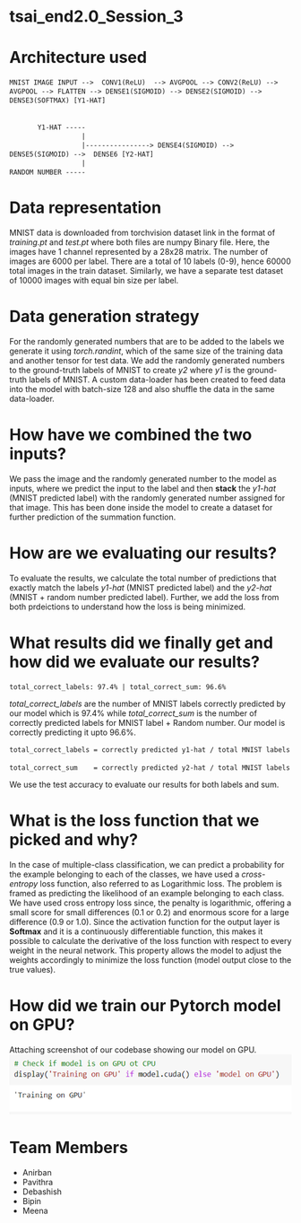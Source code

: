 # tsai_end2.0_Session_3


# Architecture used
    MNIST IMAGE INPUT -->  CONV1(ReLU)  --> AVGPOOL --> CONV2(ReLU) --> AVGPOOL --> FLATTEN --> DENSE1(SIGMOID) --> DENSE2(SIGMOID) --> DENSE3(SOFTMAX) [Y1-HAT]
				
				
           Y1-HAT ----- 
                      |
                      |----------------> DENSE4(SIGMOID) --> DENSE5(SIGMOID) -->  DENSE6 [Y2-HAT]
                      |
    RANDOM NUMBER -----


# Data representation
MNIST data is downloaded from torchvision dataset link in the format of _training.pt_ and _test.pt_ where both files are numpy Binary file. Here, the images have 1 channel represented by a 28x28 matrix. The number of images are 6000 per label. There are a total of 10 labels (0-9), hence 60000 total images in the train dataset. Similarly, we have a separate test dataset of 10000 images with equal bin size per label.

# Data generation strategy
For the randomly generated numbers that are to be added to the labels we generate it using _torch.randint_, which of the same size of the training data and another tensor for test data. We add the randomly generated numbers to the ground-truth labels of MNIST to create _y2_ where _y1_ is the ground-truth labels of MNIST. A custom data-loader has been created to feed data into the model with batch-size 128 and also shuffle the data in the same data-loader.

# How have we combined the two inputs?
We pass the image and the randomly generated number to the model as inputs, where we predict the input to the label and then **stack** the _y1-hat_ (MNIST predicted label) with the randomly generated number assigned for that image. This has been done inside the model to create a dataset for further prediction of the summation function.

# How are we evaluating our results?
To evaluate the results, we calculate the total number of predictions that exactly match the labels _y1-hat_ (MNIST predicted label) and the _y2-hat_ (MNIST + random number predicted label). Further, we add the loss from both prdeictions to understand how the loss is being minimized.

# What results did we finally get and how did we evaluate our results?
```
total_correct_labels: 97.4% | total_correct_sum: 96.6%
```
_total_correct_labels_ are the number of MNIST labels correctly predicted by our model which is 97.4% while _total_correct_sum_ is the number of correctly predicted labels for MNIST label + Random number. Our model is correctly predicting it upto 96.6%.
```
total_correct_labels = correctly predicted y1-hat / total MNIST labels

total_correct_sum    = correctly predicted y2-hat / total MNIST labels
```
We use the test accuracy to evaluate our results for both labels and sum.


# What is the loss function that we picked and why?
In the case of multiple-class classification, we can predict a probability for the example belonging to each of the classes, we have used a _cross-entropy_ loss function, also referred to as Logarithmic loss. The problem is framed as predicting the likelihood of an example belonging to each class. We have used cross entropy loss since, the penalty is logarithmic, offering a small score for small differences (0.1 or 0.2) and enormous score for a large difference (0.9 or 1.0). Since the activation function for the output layer is **Softmax** and it is a continuously differentiable function, this makes it possible to calculate the derivative of the loss function with respect to every weight in the neural network. This property allows the model to adjust the weights accordingly to minimize the loss function (model output close to the true values).


# How did we train our Pytorch model on GPU?
Attaching screenshot of our codebase showing our model on GPU.
![](gpu_training.png)





# Team Members
- Anirban
- Pavithra 
- Debashish
- Bipin
- Meena
